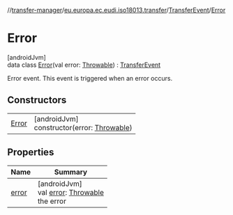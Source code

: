 //[transfer-manager](../../../../index.md)/[eu.europa.ec.eudi.iso18013.transfer](../../index.md)/[TransferEvent](../index.md)/[Error](index.md)

# Error

[androidJvm]\
data class [Error](index.md)(val error: [Throwable](https://kotlinlang.org/api/latest/jvm/stdlib/kotlin/-throwable/index.html)) : [TransferEvent](../index.md)

Error event. This event is triggered when an error occurs.

## Constructors

| | |
|---|---|
| [Error](-error.md) | [androidJvm]<br>constructor(error: [Throwable](https://kotlinlang.org/api/latest/jvm/stdlib/kotlin/-throwable/index.html)) |

## Properties

| Name              | Summary                                                                                                                                    |
|-------------------|--------------------------------------------------------------------------------------------------------------------------------------------|
| [error](error.md) | [androidJvm]<br>val [error](error.md): [Throwable](https://kotlinlang.org/api/latest/jvm/stdlib/kotlin/-throwable/index.html)<br>the error |
